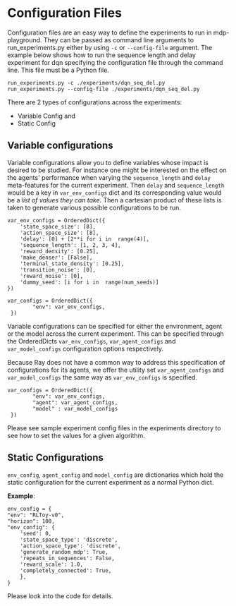 # Configuration Files

Configuration files are an easy way to define the experiments to run in mdp-playground. They can be passed as command line arguments to run_experiments.py either by using `-c` or `--config-file` argument. The example below shows how to run the sequence length and delay experiment for dqn specifying the configuration file through the command line. This file must be a Python file.

    run_experiments.py -c ./experiments/dqn_seq_del.py
    run_experiments.py --config-file ./experiments/dqn_seq_del.py

 There are 2 types of configurations across the experiments:
 - Variable Config and
 - Static Config
 
 ## Variable configurations

Variable configurations allow you to define variables whose impact is desired to be studied. For instance one might be interested on the effect on the agents' performance when varying the `sequence_length` and `delay` meta-features for the current experiment. Then `delay`  and `sequence_length` would be a key in `var_env_configs` dict and its corresponding value would be a *list of values they can take*.  Then a cartesian product of these lists is taken to generate various possible configurations to be run. 

    var_env_configs = OrderedDict({
		'state_space_size': [8],
		'action_space_size': [8],
		'delay': [0] + [2**i for i in  range(4)],
		'sequence_length': [1, 2, 3, 4],
		'reward_density': [0.25],
		'make_denser': [False],
		'terminal_state_density': [0.25],
		'transition_noise': [0],
		'reward_noise': [0],
		'dummy_seed': [i for i in  range(num_seeds)]
	})
	
    var_configs = OrderedDict({
    	    "env": var_env_configs,
     })

Variable configurations can be specified for either the environment, agent or the model across the current experiment. This can be specified through the OrderedDicts `var_env_configs`, `var_agent_configs` and `var_model_configs`  configuration options respectively.

Because Ray does not have a common way to address this specification of configurations for its agents, we offer the utility set `var_agent_configs` and `var_model_configs` the same way as `var_env_configs` is specified.

    var_configs = OrderedDict({
    	    "env": var_env_configs,
    	    "agent": var_agent_configs,
    	    "model" : var_model_configs 
     })


 Please see sample experiment config files in the experiments directory to see how to set the values for a given algorithm. 

## Static Configurations
`env_config`, `agent_config` and `model_config` are dictionaries which hold the static configuration for the current experiment as a normal Python dict.

**Example**:

    env_config = {
    "env": "RLToy-v0",
    "horizon": 100,
    "env_config": {
	    'seed': 0,
	    'state_space_type': 'discrete',
	    'action_space_type': 'discrete',
	    'generate_random_mdp': True,
	    'repeats_in_sequences': False,
	    'reward_scale': 1.0,
	    'completely_connected': True,
	    },
    }
Please look into the code for details.
<!--stackedit_data:
eyJoaXN0b3J5IjpbMTIwMDgzNDAyMCw5ODA0NTQ0ODcsMTE0MD
A3ODc3NCwtMTQyODk4MjI4LC0xNzIzNDk4MDQwLDEwNTIzNjcx
OV19
-->